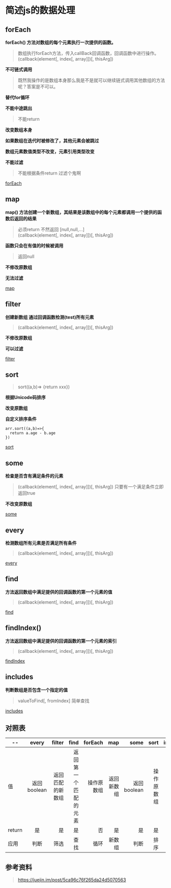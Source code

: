 # 简述js的数据处理

## forEach
**forEach() 方法对数组的每个元素执行一次提供的函数。**  
> 数组执行forEach方法，传入callBack回调函数，回调函数中进行操作。  
> (callback(element[, index[, array]])[, thisArg])

**不可链式调用**
> 既然我操作的是数组本身那么我是不是就可以继续链式调用其他数组的方法呢？答案是不可以。

**替代for循环**

**不能中途跳出**
> 不能return

**改变数组本身**

**如果数组在迭代时被修改了，其他元素会被跳过**

**数组元素数值类型不改变，元素引用类型改变**

**不能过滤**
> 不能根据条件return 过滤个鬼啊

[forEach](https://developer.mozilla.org/zh-CN/docs/Web/JavaScript/Reference/Global_Objects/Array/forEach)

## map
**map() 方法创建一个新数组，其结果是该数组中的每个元素都调用一个提供的函数后返回的结果**
> 必须return 不然返回 [null,null,...]   
> (callback(element[, index[, array]])[, thisArg])

**函数只会在有值的时候被调用**
> 返回null

**不修改原数组**

**无法过滤**

[map](https://developer.mozilla.org/zh-CN/docs/Web/JavaScript/Reference/Global_Objects/Array/map)

## filter
**创建新数组 通过回调函数检测(test)所有元素**   
> (callback(element[, index[, array]])[, thisArg])

**不修改原数组**

**可以过滤**

[filter](https://developer.mozilla.org/zh-CN/docs/Web/JavaScript/Reference/Global_Objects/Array/filter)

## sort
> sort((a,b)=> {return xxx})

**根据Unicode码排序**

**改变原数组**

**自定义排序条件**
```
arr.sort((a,b)=>{
  return a.age - b.age
})
```
[sort](https://developer.mozilla.org/zh-CN/docs/Web/JavaScript/Reference/Global_Objects/Array/sort)

## some
**检查是否含有满足条件的元素**
> (callback(element[, index[, array]])[, thisArg])
> 只要有一个满足条件立即返回true

**不改变原数组**

[some](https://developer.mozilla.org/zh-CN/docs/Web/JavaScript/Reference/Global_Objects/Array/some)

## every
**检测数组所有元素是否满足所有条件**
> (callback(element[, index[, array]])[, thisArg])

[every](https://developer.mozilla.org/zh-CN/docs/Web/JavaScript/Reference/Global_Objects/Array/every)

## find
**方法返回数组中满足提供的回调函数的第一个元素的值**
> (callback(element[, index[, array]])[, thisArg])

[find](https://developer.mozilla.org/zh-CN/docs/Web/JavaScript/Reference/Global_Objects/Array/find)

## findIndex()
**方法返回数组中满足提供的回调函数的第一个元素的索引**
> (callback(element[, index[, array]])[, thisArg])

[findIndex](https://developer.mozilla.org/zh-CN/docs/Web/JavaScript/Reference/Global_Objects/Array/findIndex)

## includes
**判断数组是否包含一个指定的值**
> valueToFind[, fromIndex]
> 简单查找

[includes](https://developer.mozilla.org/zh-CN/docs/Web/JavaScript/Reference/Global_Objects/Array/includes)

## 对照表
--|every|filter|find|forEach|map|some|sort|includes
--|:--:|--:|--:|--:|--:|--:|--:|--:
值|返回boolean|返回匹配的新数组|返回第一个匹配的元素|操作原数组|返回新数组|返回boolean|操作原数组|返回boolean
return|是|是|是|否|是|是|是|否
应用|判断|筛选|查找|循环|新数组|判断|排序|查找


## 参考资料
> https://juejin.im/post/5ca96c76f265da24d5070563
